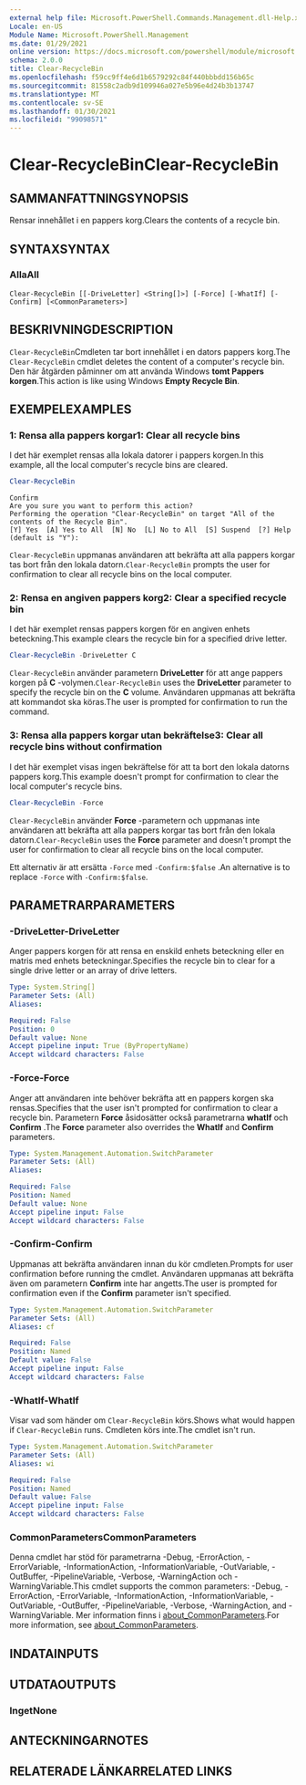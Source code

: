```yaml
---
external help file: Microsoft.PowerShell.Commands.Management.dll-Help.xml
Locale: en-US
Module Name: Microsoft.PowerShell.Management
ms.date: 01/29/2021
online version: https://docs.microsoft.com/powershell/module/microsoft.powershell.management/clear-recyclebin?view=powershell-5.1&WT.mc_id=ps-gethelp
schema: 2.0.0
title: Clear-RecycleBin
ms.openlocfilehash: f59cc9ff4e6d1b6579292c84f440bbbdd156b65c
ms.sourcegitcommit: 81558c2adb9d109946a027e5b96e4d24b3b13747
ms.translationtype: MT
ms.contentlocale: sv-SE
ms.lasthandoff: 01/30/2021
ms.locfileid: "99098571"
---
```

# <span data-ttu-id="834a2-102">Clear-RecycleBin</span><span class="sxs-lookup"><span data-stu-id="834a2-102">Clear-RecycleBin</span></span>

## <span data-ttu-id="834a2-103">SAMMANFATTNING</span><span class="sxs-lookup"><span data-stu-id="834a2-103">SYNOPSIS</span></span>
<span data-ttu-id="834a2-104">Rensar innehållet i en pappers korg.</span><span class="sxs-lookup"><span data-stu-id="834a2-104">Clears the contents of a recycle bin.</span></span>

## <span data-ttu-id="834a2-105">SYNTAX</span><span class="sxs-lookup"><span data-stu-id="834a2-105">SYNTAX</span></span>

### <span data-ttu-id="834a2-106">Alla</span><span class="sxs-lookup"><span data-stu-id="834a2-106">All</span></span>

```
Clear-RecycleBin [[-DriveLetter] <String[]>] [-Force] [-WhatIf] [-Confirm] [<CommonParameters>]
```

## <span data-ttu-id="834a2-107">BESKRIVNING</span><span class="sxs-lookup"><span data-stu-id="834a2-107">DESCRIPTION</span></span>

<span data-ttu-id="834a2-108">`Clear-RecycleBin`Cmdleten tar bort innehållet i en dators pappers korg.</span><span class="sxs-lookup"><span data-stu-id="834a2-108">The `Clear-RecycleBin` cmdlet deletes the content of a computer's recycle bin.</span></span> <span data-ttu-id="834a2-109">Den här åtgärden påminner om att använda Windows **tomt Pappers korgen**.</span><span class="sxs-lookup"><span data-stu-id="834a2-109">This action is like using Windows **Empty Recycle Bin**.</span></span>

## <span data-ttu-id="834a2-110">EXEMPEL</span><span class="sxs-lookup"><span data-stu-id="834a2-110">EXAMPLES</span></span>

### <span data-ttu-id="834a2-111">1: Rensa alla pappers korgar</span><span class="sxs-lookup"><span data-stu-id="834a2-111">1: Clear all recycle bins</span></span>

<span data-ttu-id="834a2-112">I det här exemplet rensas alla lokala datorer i pappers korgen.</span><span class="sxs-lookup"><span data-stu-id="834a2-112">In this example, all the local computer's recycle bins are cleared.</span></span>

```powershell
Clear-RecycleBin
```

```Output
Confirm
Are you sure you want to perform this action?
Performing the operation "Clear-RecycleBin" on target "All of the contents of the Recycle Bin".
[Y] Yes  [A] Yes to All  [N] No  [L] No to All  [S] Suspend  [?] Help (default is "Y"):
```

<span data-ttu-id="834a2-113">`Clear-RecycleBin` uppmanas användaren att bekräfta att alla pappers korgar tas bort från den lokala datorn.</span><span class="sxs-lookup"><span data-stu-id="834a2-113">`Clear-RecycleBin` prompts the user for confirmation to clear all recycle bins on the local computer.</span></span>

### <span data-ttu-id="834a2-114">2: Rensa en angiven pappers korg</span><span class="sxs-lookup"><span data-stu-id="834a2-114">2: Clear a specified recycle bin</span></span>

<span data-ttu-id="834a2-115">I det här exemplet rensas pappers korgen för en angiven enhets beteckning.</span><span class="sxs-lookup"><span data-stu-id="834a2-115">This example clears the recycle bin for a specified drive letter.</span></span>

```powershell
Clear-RecycleBin -DriveLetter C
```

<span data-ttu-id="834a2-116">`Clear-RecycleBin` använder parametern **DriveLetter** för att ange pappers korgen på **C** -volymen.</span><span class="sxs-lookup"><span data-stu-id="834a2-116">`Clear-RecycleBin` uses the **DriveLetter** parameter to specify the recycle bin on the **C** volume.</span></span> <span data-ttu-id="834a2-117">Användaren uppmanas att bekräfta att kommandot ska köras.</span><span class="sxs-lookup"><span data-stu-id="834a2-117">The user is prompted for confirmation to run the command.</span></span>

### <span data-ttu-id="834a2-118">3: Rensa alla pappers korgar utan bekräftelse</span><span class="sxs-lookup"><span data-stu-id="834a2-118">3: Clear all recycle bins without confirmation</span></span>

<span data-ttu-id="834a2-119">I det här exemplet visas ingen bekräftelse för att ta bort den lokala datorns pappers korg.</span><span class="sxs-lookup"><span data-stu-id="834a2-119">This example doesn't prompt for confirmation to clear the local computer's recycle bins.</span></span>

```powershell
Clear-RecycleBin -Force
```

<span data-ttu-id="834a2-120">`Clear-RecycleBin` använder **Force** -parametern och uppmanas inte användaren att bekräfta att alla pappers korgar tas bort från den lokala datorn.</span><span class="sxs-lookup"><span data-stu-id="834a2-120">`Clear-RecycleBin` uses the **Force** parameter and doesn't prompt the user for confirmation to clear all recycle bins on the local computer.</span></span>

<span data-ttu-id="834a2-121">Ett alternativ är att ersätta `-Force` med `-Confirm:$false` .</span><span class="sxs-lookup"><span data-stu-id="834a2-121">An alternative is to replace `-Force` with `-Confirm:$false`.</span></span>

## <span data-ttu-id="834a2-122">PARAMETRAR</span><span class="sxs-lookup"><span data-stu-id="834a2-122">PARAMETERS</span></span>

### <span data-ttu-id="834a2-123">-DriveLetter</span><span class="sxs-lookup"><span data-stu-id="834a2-123">-DriveLetter</span></span>

<span data-ttu-id="834a2-124">Anger pappers korgen för att rensa en enskild enhets beteckning eller en matris med enhets beteckningar.</span><span class="sxs-lookup"><span data-stu-id="834a2-124">Specifies the recycle bin to clear for a single drive letter or an array of drive letters.</span></span>

```yaml
Type: System.String[]
Parameter Sets: (All)
Aliases:

Required: False
Position: 0
Default value: None
Accept pipeline input: True (ByPropertyName)
Accept wildcard characters: False
```

### <span data-ttu-id="834a2-125">-Force</span><span class="sxs-lookup"><span data-stu-id="834a2-125">-Force</span></span>

<span data-ttu-id="834a2-126">Anger att användaren inte behöver bekräfta att en pappers korgen ska rensas.</span><span class="sxs-lookup"><span data-stu-id="834a2-126">Specifies that the user isn't prompted for confirmation to clear a recycle bin.</span></span> <span data-ttu-id="834a2-127">Parametern **Force** åsidosätter också parametrarna **whatIf** och **Confirm** .</span><span class="sxs-lookup"><span data-stu-id="834a2-127">The **Force** parameter also overrides the **WhatIf** and **Confirm** parameters.</span></span>

```yaml
Type: System.Management.Automation.SwitchParameter
Parameter Sets: (All)
Aliases:

Required: False
Position: Named
Default value: None
Accept pipeline input: False
Accept wildcard characters: False
```

### <span data-ttu-id="834a2-128">-Confirm</span><span class="sxs-lookup"><span data-stu-id="834a2-128">-Confirm</span></span>

<span data-ttu-id="834a2-129">Uppmanas att bekräfta användaren innan du kör cmdleten.</span><span class="sxs-lookup"><span data-stu-id="834a2-129">Prompts for user confirmation before running the cmdlet.</span></span> <span data-ttu-id="834a2-130">Användaren uppmanas att bekräfta även om parametern **Confirm** inte har angetts.</span><span class="sxs-lookup"><span data-stu-id="834a2-130">The user is prompted for confirmation even if the **Confirm** parameter isn't specified.</span></span>

```yaml
Type: System.Management.Automation.SwitchParameter
Parameter Sets: (All)
Aliases: cf

Required: False
Position: Named
Default value: False
Accept pipeline input: False
Accept wildcard characters: False
```

### <span data-ttu-id="834a2-131">-WhatIf</span><span class="sxs-lookup"><span data-stu-id="834a2-131">-WhatIf</span></span>

<span data-ttu-id="834a2-132">Visar vad som händer om `Clear-RecycleBin` körs.</span><span class="sxs-lookup"><span data-stu-id="834a2-132">Shows what would happen if `Clear-RecycleBin` runs.</span></span> <span data-ttu-id="834a2-133">Cmdleten körs inte.</span><span class="sxs-lookup"><span data-stu-id="834a2-133">The cmdlet isn't run.</span></span>

```yaml
Type: System.Management.Automation.SwitchParameter
Parameter Sets: (All)
Aliases: wi

Required: False
Position: Named
Default value: False
Accept pipeline input: False
Accept wildcard characters: False
```

### <span data-ttu-id="834a2-134">CommonParameters</span><span class="sxs-lookup"><span data-stu-id="834a2-134">CommonParameters</span></span>

<span data-ttu-id="834a2-135">Denna cmdlet har stöd för parametrarna -Debug, -ErrorAction, -ErrorVariable, -InformationAction, -InformationVariable, -OutVariable, -OutBuffer, -PipelineVariable, -Verbose, -WarningAction och -WarningVariable.</span><span class="sxs-lookup"><span data-stu-id="834a2-135">This cmdlet supports the common parameters: -Debug, -ErrorAction, -ErrorVariable, -InformationAction, -InformationVariable, -OutVariable, -OutBuffer, -PipelineVariable, -Verbose, -WarningAction, and -WarningVariable.</span></span> <span data-ttu-id="834a2-136">Mer information finns i [about_CommonParameters](https://go.microsoft.com/fwlink/?LinkID=113216).</span><span class="sxs-lookup"><span data-stu-id="834a2-136">For more information, see [about_CommonParameters](https://go.microsoft.com/fwlink/?LinkID=113216).</span></span>

## <span data-ttu-id="834a2-137">INDATA</span><span class="sxs-lookup"><span data-stu-id="834a2-137">INPUTS</span></span>

## <span data-ttu-id="834a2-138">UTDATA</span><span class="sxs-lookup"><span data-stu-id="834a2-138">OUTPUTS</span></span>

### <span data-ttu-id="834a2-139">Inget</span><span class="sxs-lookup"><span data-stu-id="834a2-139">None</span></span>

## <span data-ttu-id="834a2-140">ANTECKNINGAR</span><span class="sxs-lookup"><span data-stu-id="834a2-140">NOTES</span></span>

## <span data-ttu-id="834a2-141">RELATERADE LÄNKAR</span><span class="sxs-lookup"><span data-stu-id="834a2-141">RELATED LINKS</span></span>
